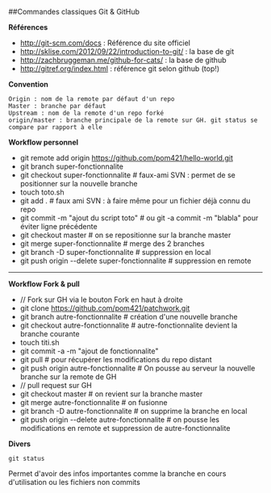 ##Commandes classiques Git & GitHub

**Références**
- http://git-scm.com/docs : Référence du site officiel
- http://sklise.com/2012/09/22/introduction-to-git/ : la base de git
- http://zachbruggeman.me/github-for-cats/ : la base de github
- http://gitref.org/index.html : référence git selon github (top!)

**Convention**

	Origin : nom de la remote par défaut d'un repo
	Master : branche par défaut
	Upstream : nom de la remote d'un repo forké 
	origin/master : branche principale de la remote sur GH. git status se compare par rapport à elle

**Workflow personnel**


- git remote add origin https://github.com/pom421/hello-world.git
- git branch super-fonctionnalite
- git checkout super-fonctionnalite # faux-ami SVN : permet de se positionner sur la nouvelle branche
- touch toto.sh
- git add . # faux ami SVN : à faire même pour un fichier déjà connu du repo
- git commit -m "ajout du script toto" # ou git -a commit -m "blabla" pour éviter ligne précédente
- git checkout master # on se repositionne sur la branche master
- git merge super-fonctionnalite # merge des 2 branches
- git branch -D super-fonctionnalite # suppression en local
- git push origin --delete super-fonctionnalite # suppression en remote


------------
**Workflow Fork & pull**

- // Fork sur GH via le bouton Fork en haut à droite
- git clone https://github.com/pom421/patchwork.git
- git branch autre-fonctionnalite # création d'une nouvelle branche
- git checkout autre-fonctionnalite # autre-fonctionnalite devient la branche courante
- touch titi.sh
- git commit -a -m "ajout de fonctionnalite"
- git pull # pour récupérer les modifications du repo distant
- git push origin autre-fonctionnalite # On pousse au serveur la nouvelle branche sur la remote de GH
- // pull request sur GH
- git checkout master # on revient sur la branche master
- git merge autre-fonctionnalite # on fusionne 
- git branch -D autre-fonctionnalite # on supprime la branche en local
- git push origin --delete autre-fonctionnalite # on pousse les modifications en remote et suppression de autre-fonctionnalite

**Divers**

	git status

Permet d'avoir des infos importantes comme la branche en cours d'utilisation ou les fichiers non commits

